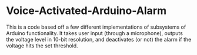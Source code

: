 # Voice-Activated-Arduino-Alarm
This is a code based off a few different implementations of subsystems of Arduino functionality. It takes user input (through a microphone), outputs the voltage level in 10-bit resolution, and deactivates (or not) the alarm if the voltage hits the set threshold.
